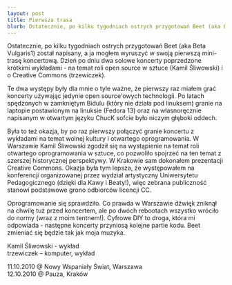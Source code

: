 ```yaml
---
layout: post
title: Pierwsza trasa
blurb: Ostatecznie, po kilku tygodniach ostrych przygotowań Beet (aka Beta Vulgaris) został napisany, a ja mogłem wyruszyć w swoją pierwszą mini-trasę koncertową. Dzień po dniu dwa solowe koncerty poprzedzone krótkimi wykładami - na temat roli open source w sztuce (Kamil Śliwowski) i o Creative Commons (trzewiczek).
---
```

Ostatecznie, po kilku tygodniach ostrych przygotowań Beet (aka Beta Vulgaris1) został napisany, a ja mogłem wyruszyć w swoją pierwszą mini-trasę koncertową. Dzień po dniu dwa solowe koncerty poprzedzone krótkimi wykładami - na temat roli open source w sztuce (Kamil Śliwowski) i o Creative Commons (trzewiczek). 

Te dwa występy były dla mnie o tyle ważne, że pierwszy raz miałem grać koncerty używając jedynie open source'owych technologii. Po latach spędzonych w zamkniętym Bidulu (który nie działa pod linuksem) granie na laptopie postawionym na linuksie (Fedora 13) oraz na własnoręcznie napisanym w otwartym języku ChucK sofcie było niczym głęboki oddech. 

Była to też okazja, by po raz pierwszy połączyć granie koncertu z wykładami na temat wolnej kultury i otwartego oprogramowania. W Warszawie Kamil Śliwowski zgodził się na wystąpienie na temat roli otwartego oprogramowania w sztuce, co pozwoliło spojrzeć na ten temat z szerszej historycznej perspektywy. W Krakowie sam dokonałem prezentacji Creative Commons. Okazja była tym lepsza, że występowałem na konferencji organizowanej przez wydział artystyczny Uniwersytetu Pedagogicznego (dzięki dla Kawy i Beaty!), więc zebrana publiczność stanowi podstawowe grono odbiorców licencji CC. 

Oprogramowanie się sprawdziło. Co prawda w Warszawie dźwięk zniknął na chwilę tuż przed koncertem, ale po dwóch rebootach wszystko wróciło do normy (wraz z moim tentnem!). Cyfrowe DIY to droga, która mi odpowiada - następne koncerty przyniosą kolejne partie kodu. Beet zmieniać się będzie tak jak moja muzyka. 

Kamil Śliwowski - wykład<br />
trzewiczek – komputer, wykład

<span>11.10.2010</span> @ Nowy Wspaniały Świat, Warszawa<br />
<span>12.10.2010</span> @ Pauza, Kraków
